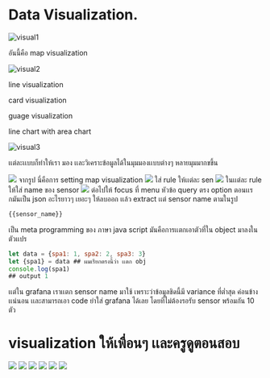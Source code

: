 # Data Visualization.

<img title="a title" alt="visual1" src="./vi1.png">

อันนี้คือ map visualization

<img title="a title" alt="visual2" src="./vi2.png">

line visualization

card visualization

guage visualization

line chart with area chart


<img title="a title" alt="visual3" src="./vi3.png">

เเต่ละเเบบก็ทำให้เรา มอง เเละวิเคราะข้อมูลได้ในมุมมองเเบบต่างๆ หลายมุมมากขขึ้น

<img  src="./vi4.png">
จากรูป นี่คือการ setting map visualization


<img  src="./vi5.png">
ใส่ rule ให้เเต่ละ sen

<img  src="./vi6.png">
ในเเต่ละ rule ให้ใส่ name ของ sensor


<img  src="./vi7.png">
ต่อไปให้ focus ที่ menu หัวข้อ query ตรง option ตอนเเรกมันเป็น json อะไรยาวๆ เยอะๆ ให้ลบออก เเล้ว extract เเต่ sensor name ตามในรูป

```js
{{sensor_name}}
```
เป็น meta programming ของ ภาษา java script มันคือการเเตกเอาตัวที่ใน object มาลงในตัวเเปร

```js
let data = {spa1: 1, spa2: 2, spa3: 3}
let {spa1} = data ## ผมเรียกตรงนี้ว่า เเตก obj
console.log(spa1)
## output 1
```

เเต่ใน grafana เราเเตก sensor name มาใช้ เพราะว่าข้อมูลชิดนี้มี variance ที่ต่ำสุด ค่อนข้างเเน่นอน เเละสามารถเอา code ยำใส่ grafana ได้เลย โดยที่ไม่ต้องรอรับ sensor พร้อมกัน 10 ตัว

# visualization ให้เพื่อนๆ เเละครูดูตอนสอบ

<img  src="./vi7.png">
<img  src="./vi8.jpg">
<img  src="./vi9.jpg">
<img  src="./vi10.png">
<img  src="./vi11.png">
<img  src="./vi12.png">